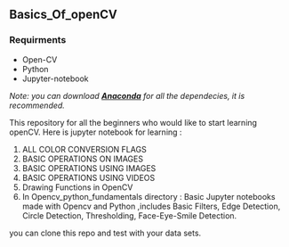 
<h2>Basics_Of_openCV</h2>

<h3>Requirments</h3>
<ul style="list-style-type:disc">
  <li>Open-CV</li>
  <li>Python</li>
  <li>Jupyter-notebook</li>
</ul>
<p><i>Note: you can download <a href="https://conda.io/docs/user-guide/install/index.html"><strong>Anaconda</strong></a> for all the dependecies, it is recommended.</i></p>

This repository for all the beginners who would like to start learning openCV. Here is jupyter notebook for learning :
1. ALL COLOR CONVERSION FLAGS
2. BASIC OPERATIONS ON IMAGES
3. BASIC OPERATIONS USING IMAGES
4. BASIC OPERATIONS USING VIDEOS
5. Drawing Functions in OpenCV
6. In Opencv_python_fundamentals directory : Basic Jupyter notebooks made with Opencv and Python ,includes Basic Filters, Edge Detection, Circle Detection, Thresholding, Face-Eye-Smile Detection.


you can clone this repo and test with your data sets. 
